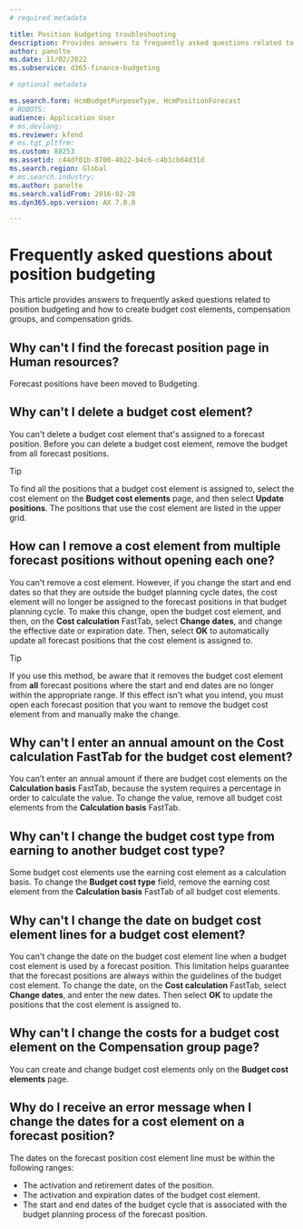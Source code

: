```yaml
---
# required metadata

title: Position budgeting troubleshooting
description: Provides answers to frequently asked questions related to position budgeting and how to create budget cost elements, compensation groups, and compensation grids. 
author: panolte
ms.date: 11/02/2022
ms.subservice: d365-finance-budgeting

# optional metadata

ms.search.form: HcmBudgetPurposeType, HcmPositionForecast
# ROBOTS: 
audience: Application User
# ms.devlang: 
ms.reviewer: kfend
# ms.tgt_pltfrm: 
ms.custom: 88253
ms.assetid: c44df01b-8700-4022-b4c6-c4b1cb84d31d
ms.search.region: Global
# ms.search.industry: 
ms.author: panolte
ms.search.validFrom: 2016-02-28
ms.dyn365.ops.version: AX 7.0.0

---
```

# Frequently asked questions about position budgeting

This article provides answers to frequently asked questions related to position budgeting and how to create budget cost elements, compensation groups, and compensation grids.

## Why can't I find the forecast position page in Human resources?

Forecast positions have been moved to Budgeting.

## Why can't I delete a budget cost element?

You can't delete a budget cost element that's assigned to a forecast position. Before you can delete a budget cost element, remove the budget from all forecast positions.

> [!TIP]
> To find all the positions that a budget cost element is assigned to, select the cost element on the **Budget cost elements** page, and then select **Update positions**. The positions that use the cost element are listed in the upper grid.

## How can I remove a cost element from multiple forecast positions without opening each one?

You can't remove a cost element. However, if you change the start and end dates so that they are outside the budget planning cycle dates, the cost element will no longer be assigned to the forecast positions in that budget planning cycle. To make this change, open the budget cost element, and then, on the **Cost calculation** FastTab, select **Change dates**, and change the effective date or expiration date. Then, select **OK** to automatically update all forecast positions that the cost element is assigned to.

> [!TIP]
> If you use this method, be aware that it removes the budget cost element from **all** forecast positions where the start and end dates are no longer within the appropriate range. If this effect isn't what you intend, you must open each forecast position that you want to remove the budget cost element from and manually make the change.

## Why can't I enter an annual amount on the Cost calculation FastTab for the budget cost element?

You can’t enter an annual amount if there are budget cost elements on the **Calculation basis** FastTab, because the system requires a percentage in order to calculate the value. To change the value, remove all budget cost elements from the **Calculation basis** FastTab.

## Why can't I change the budget cost type from earning to another budget cost type?

Some budget cost elements use the earning cost element as a calculation basis. To change the **Budget cost type** field, remove the earning cost element from the **Calculation basis** FastTab of all budget cost elements.

## Why can't I change the date on budget cost element lines for a budget cost element?

You can't change the date on the budget cost element line when a budget cost element is used by a forecast position. This limitation helps guarantee that the forecast positions are always within the guidelines of the budget cost element. To change the date, on the **Cost calculation** FastTab, select **Change dates**, and enter the new dates. Then select **OK** to update the positions that the cost element is assigned to.

## Why can't I change the costs for a budget cost element on the Compensation group page?

You can create and change budget cost elements only on the **Budget cost elements** page.

## Why do I receive an error message when I change the dates for a cost element on a forecast position?

The dates on the forecast position cost element line must be within the following ranges:

- The activation and retirement dates of the position.
- The activation and expiration dates of the budget cost element.
- The start and end dates of the budget cycle that is associated with the budget planning process of the forecast position.
